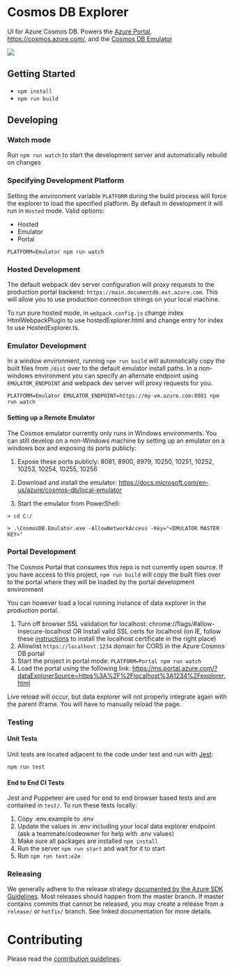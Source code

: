 # Cosmos DB Explorer

UI for Azure Cosmos DB. Powers the [Azure Portal](https://portal.azure.com/), https://cosmos.azure.com/, and the [Cosmos DB Emulator](https://docs.microsoft.com/en-us/azure/cosmos-db/local-emulator)

![](https://sdkctlstore.blob.core.windows.net/exe/dataexplorer.gif)

## Getting Started

- `npm install`
- `npm run build`

## Developing

### Watch mode

Run `npm run watch` to start the development server and automatically rebuild on changes

### Specifying Development Platform

Setting the environment variable `PLATFORM` during the build process will force the explorer to load the specified platform. By default in development it will run in `Hosted` mode. Valid options:

- Hosted
- Emulator
- Portal

`PLATFORM=Emulator npm run watch`

### Hosted Development

The default webpack dev server configuration will proxy requests to the production portal backend: `https://main.documentdb.ext.azure.com`. This will allow you to use production connection strings on your local machine.

To run pure hosted mode, in `webpack.config.js` change index HtmlWebpackPlugin to use hostedExplorer.html and change entry for index to use HostedExplorer.ts.

### Emulator Development

In a window environment, running `npm run build` will automatically copy the built files from `/dist` over to the default emulator install paths. In a non-windows environment you can specify an alternate endpoint using `EMULATOR_ENDPOINT` and webpack dev server will proxy requests for you.

`PLATFORM=Emulator EMULATOR_ENDPOINT=https://my-vm.azure.com:8081 npm run watch`

#### Setting up a Remote Emulator

The Cosmos emulator currently only runs in Windows environments. You can still develop on a non-Windows machine by setting up an emulator on a windows box and exposing its ports publicly:

1. Expose these ports publicly: 8081, 8900, 8979, 10250, 10251, 10252, 10253, 10254, 10255, 10256

2. Download and install the emulator: https://docs.microsoft.com/en-us/azure/cosmos-db/local-emulator

3. Start the emulator from PowerShell:

```
> cd C:/

> .\CosmosDB.Emulator.exe -AllowNetworkAccess -Key="<EMULATOR MASTER KEY>"
```

### Portal Development

The Cosmos Portal that consumes this repo is not currently open source. If you have access to this project, `npm run build` will copy the built files over to the portal where they will be loaded by the portal development environment

You can however load a local running instance of data explorer in the production portal.

1. Turn off browser SSL validation for localhost: chrome://flags/#allow-insecure-localhost OR Install valid SSL certs for localhost (on IE, follow these [instructions](https://www.technipages.com/ie-bypass-problem-with-this-websites-security-certificate) to install the localhost certificate in the right place)
2. Allowlist `https://localhost:1234` domain for CORS in the Azure Cosmos DB portal
3. Start the project in portal mode: `PLATFORM=Portal npm run watch`
4. Load the portal using the following link: https://ms.portal.azure.com/?dataExplorerSource=https%3A%2F%2Flocalhost%3A1234%2Fexplorer.html

Live reload will occur, but data explorer will not properly integrate again with the parent iframe. You will have to manually reload the page.

### Testing

#### Unit Tests

Unit tests are located adjacent to the code under test and run with [Jest](https://jestjs.io/):

`npm run test`

#### End to End CI Tests

Jest and Puppeteer are used for end to end browser based tests and are contained in `test/`. To run these tests locally:

1. Copy .env.example to .env
2. Update the values in .env including your local data explorer endpoint (ask a teammate/codeowner for help with .env values)
3. Make sure all packages are installed `npm install`
4. Run the server `npm run start` and wait for it to start
5. Run `npm run test:e2e`

### Releasing

We generally adhere to the release strategy [documented by the Azure SDK Guidelines](https://azure.github.io/azure-sdk/policies_repobranching.html#release-branches). Most releases should happen from the master branch. If master contains commits that cannot be released, you may create a release from a `release/` or `hotfix/` branch. See linked documentation for more details.

# Contributing

Please read the [contribution guidelines](./CONTRIBUTING.md).
